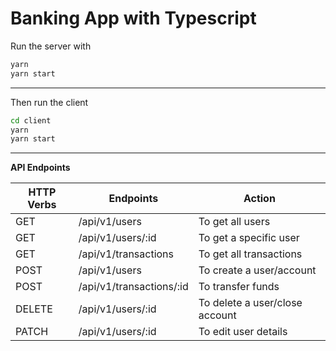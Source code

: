 # Banking App with Typescript

Run the server with

```bash
yarn
yarn start
```

---

Then run the client

```bash
cd client
yarn
yarn start
```

---

**API Endpoints**

| HTTP Verbs | Endpoints                | Action                         |
| ---------- | ------------------------ | ------------------------------ |
| GET        | /api/v1/users            | To get all users               |
| GET        | /api/v1/users/:id        | To get a specific user         |
| GET        | /api/v1/transactions     | To get all transactions        |
| POST       | /api/v1/users            | To create a user/account       |
| POST       | /api/v1/transactions/:id | To transfer funds              |
| DELETE     | /api/v1/users/:id        | To delete a user/close account |
| PATCH      | /api/v1/users/:id        | To edit user details           |
